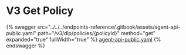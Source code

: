 # V3 Get Policy

{% swagger src="../../../endpoints-reference/.gitbook/assets/agent-api-public.yaml" path="/v3/dlp/policies/{policyId}" method="get" expanded="true" fullWidth="true" %}
[agent-api-public.yaml](../../../endpoints-reference/.gitbook/assets/agent-api-public.yaml)
{% endswagger %}
